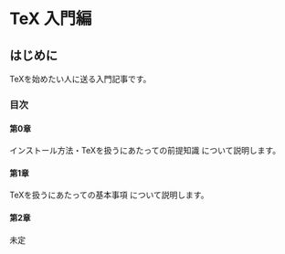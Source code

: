 TeX 入門編
===

## はじめに

TeXを始めたい人に送る入門記事です。

### 目次

#### 第0章

インストール方法・TeXを扱うにあたっての前提知識 について説明します。

#### 第1章

TeXを扱うにあたっての基本事項 について説明します。

#### 第2章

未定
